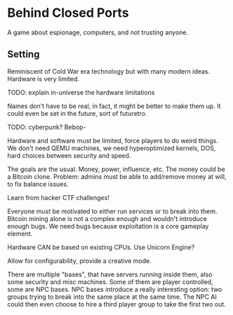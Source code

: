 # Behind Closed Ports
A game about espionage, computers, and not trusting anyone.

## Setting
Reminiscent of Cold War era technology but with many modern ideas. Hardware is very limited.

TODO: explain in-universe the hardware limitations

Names don't have to be real, in fact, it might be better to make them up. It could even be set in the future, sort of futuretro.

TODO: cyberpunk? Bebop-

Hardware and software must be limited, force players to do weird things. We don't need QEMU machines, we need hyperoptimized kernels, DOS, hard choices between security and speed.

The goals are the usual. Money, power, influence, etc. The money could be a Bitcoin clone. Problem: admins must be able to add/remove money at will, to fix balance issues.

Learn from hacker CTF challenges!

Everyone must be motivated to either run services or to break into them. Bitcoin mining alone is not a complex enough and wouldn't introduce enough bugs. We need bugs because exploitation is a core gameplay element.

Hardware CAN be based on existing CPUs. Use Unicorn Engine?

Allow for configurability, provide a creative mode.

There are multiple "bases", that have servers running inside them, also some security and misc machines. Some of them are player controlled, some are NPC bases. NPC bases introduce a really interesting option: two groups trying to break into the same place at the same time. The NPC AI could then even choose to hire a third player group to take the first two out.
